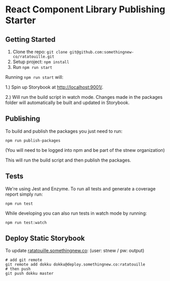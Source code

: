 # React Component Library Publishing Starter

## Getting Started

1. Clone the repo: `git clone git@github.com:somethingnew-co/ratatouille.git`
2. Setup project: `npm install`
3. Run `npm run start`

Running `npm run start` will:

1.) Spin up Storybook at [http://localhost:9001/](http://localhost:9001/).

2.) Will run the build script in watch mode. Changes made in the packages folder will automatically be built and updated in Storybook.

## Publishing

To build and publish the packages you just need to run:

```
npm run publish-packages
```

(You will need to be logged into npm and be part of the stnew organization)

This will run the build script and then publish the packages.

## Tests

We're using Jest and Enzyme. To run all tests and generate a coverage report simply run:

```
npm run test
```

While developing you can also run tests in watch mode by running:

```
npm run test:watch
```

## Deploy Static Storybook

To update [ratatouille.somethingnew.co](https://ratatouille.somethingnew.co):
(user: stnew / pw: output)

```
# add git remote
git remote add dokku dokku@deploy.somethingnew.co:ratatouille
# then push
git push dokku master
```
